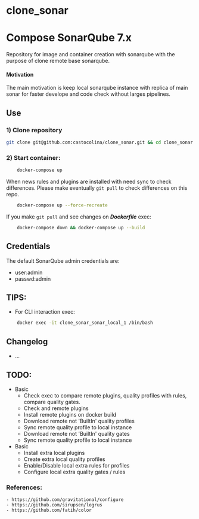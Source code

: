 # clone_sonar

# Compose SonarQube 7.x

Repository for image and container creation with sonarqube with the purpose of clone remote base sonarqube.

#### Motivation

The main motivation is keep local sonarqube instance with replica of main sonar for faster develope and code check without larges pipelines.

## Use

### 1) Clone repository

```bash
git clone git@github.com:castocolina/clone_sonar.git && cd clone_sonar
```

### 2) Start container:

```bash
    docker-compose up
```

When news rules and plugins are installed with need sync to check differences. Please make eventually `git pull` to check differences on this repo.

```bash
    docker-compose up --force-recreate
```

If you make `git pull` and see changes on _**Dockerfile**_ exec:

```bash
    docker-compose down && docker-compose up --build
```

## Credentials

The default SonarQube admin credentials are:

- user:admin
- passwd:admin

## TIPS:

- For CLI interaction exec:

```bash
    docker exec -it clone_sonar_sonar_local_1 /bin/bash
```

## Changelog

- ...

## TODO:

- Basic
  - Check exec to compare remote plugins, quality profiles with rules, compare quality gates.
  - Check and remote plugins
  - Install remote plugins on docker build
  - Download remote not 'BuiltIn' quality profiles
  - Sync remote quality profile to local instance
  - Download remote not 'BuiltIn' quality gates
  - Sync remote quality profile to local instance
- Basic
  - Install extra local plugins
  - Create extra local quality profiles
  - Enable/Disable local extra rules for profiles
  - Configure local extra quality gates / rules

### References:

    - https://github.com/gravitational/configure
    - https://github.com/sirupsen/logrus
    - https://github.com/fatih/color
